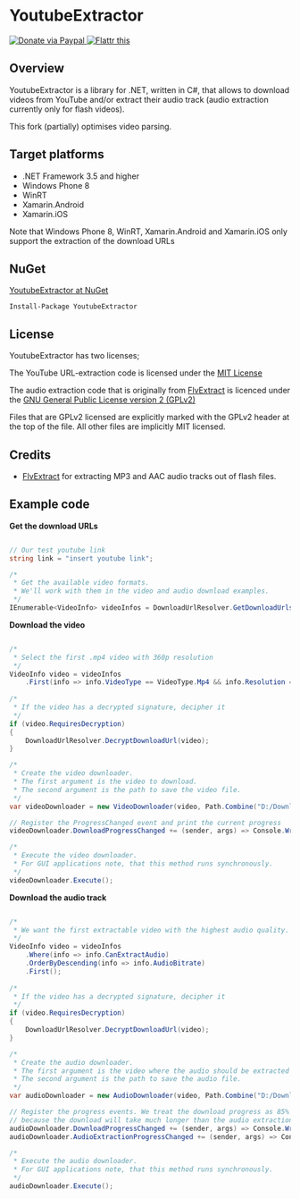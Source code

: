 # YoutubeExtractor

<a href="https://www.paypal.com/cgi-bin/webscr?cmd=_donations&business=daume%2edennis%40gmail%2ecom&lc=US&item_name=YoutubeExtractor&no_note=0&currency_code=USD&bn=PP%2dDonationsBF%3abtn_donate_LG%2egif%3aNonHostedGuest">
  <img src="https://www.paypalobjects.com/en_US/i/btn/btn_donate_LG.gif" title="Donate via Paypal" />
</a>

<a href="http://flattr.com/thing/1093085/" target="_blank">
<img src="http://api.flattr.com/button/flattr-badge-large.png" alt="Flattr this" title="Flattr this" border="0" />
</a>

## Overview
YoutubeExtractor is a library for .NET, written in C#, that allows to download videos from YouTube and/or extract their audio track (audio extraction currently only for flash videos).

This fork (partially) optimises video parsing.

## Target platforms

- .NET Framework 3.5 and higher
- Windows Phone 8
- WinRT
- Xamarin.Android
- Xamarin.iOS

Note that Windows Phone 8, WinRT, Xamarin.Android and Xamarin.iOS only support the extraction of the download URLs

## NuGet

[YoutubeExtractor at NuGet](http://nuget.org/packages/YoutubeExtractor)

    Install-Package YoutubeExtractor

## License

YoutubeExtractor has two licenses;

The YouTube URL-extraction code is licensed under the [MIT License](http://opensource.org/licenses/MIT)

The audio extraction code that is originally from [FlvExtract](http://moitah.net/) is licenced under the [GNU General Public License version 2 (GPLv2)](http://opensource.org/licenses/gpl-2.0)

Files that are GPLv2 licensed are explicitly marked with the GPLv2 header at the top of the file. All other files are implicitly MIT licensed.

## Credits

- [FlvExtract](http://moitah.net/) for extracting MP3 and AAC audio tracks out of flash files.

## Example code

**Get the download URLs**

```c#

// Our test youtube link
string link = "insert youtube link";

/*
 * Get the available video formats.
 * We'll work with them in the video and audio download examples.
 */
IEnumerable<VideoInfo> videoInfos = DownloadUrlResolver.GetDownloadUrls(link);

```

**Download the video**

```c#

/*
 * Select the first .mp4 video with 360p resolution
 */
VideoInfo video = videoInfos
    .First(info => info.VideoType == VideoType.Mp4 && info.Resolution == 360);
    
/*
 * If the video has a decrypted signature, decipher it
 */
if (video.RequiresDecryption)
{
    DownloadUrlResolver.DecryptDownloadUrl(video);
}

/*
 * Create the video downloader.
 * The first argument is the video to download.
 * The second argument is the path to save the video file.
 */
var videoDownloader = new VideoDownloader(video, Path.Combine("D:/Downloads", video.Title + video.VideoExtension));

// Register the ProgressChanged event and print the current progress
videoDownloader.DownloadProgressChanged += (sender, args) => Console.WriteLine(args.ProgressPercentage);

/*
 * Execute the video downloader.
 * For GUI applications note, that this method runs synchronously.
 */
videoDownloader.Execute();

```

**Download the audio track**

```c#

/*
 * We want the first extractable video with the highest audio quality.
 */
VideoInfo video = videoInfos
    .Where(info => info.CanExtractAudio)
    .OrderByDescending(info => info.AudioBitrate)
    .First();
    
/*
 * If the video has a decrypted signature, decipher it
 */
if (video.RequiresDecryption)
{
    DownloadUrlResolver.DecryptDownloadUrl(video);
}

/*
 * Create the audio downloader.
 * The first argument is the video where the audio should be extracted from.
 * The second argument is the path to save the audio file.
 */
var audioDownloader = new AudioDownloader(video, Path.Combine("D:/Downloads", video.Title + video.AudioExtension));

// Register the progress events. We treat the download progress as 85% of the progress and the extraction progress only as 15% of the progress,
// because the download will take much longer than the audio extraction.
audioDownloader.DownloadProgressChanged += (sender, args) => Console.WriteLine(args.ProgressPercentage * 0.85);
audioDownloader.AudioExtractionProgressChanged += (sender, args) => Console.WriteLine(85 + args.ProgressPercentage * 0.15);

/*
 * Execute the audio downloader.
 * For GUI applications note, that this method runs synchronously.
 */
audioDownloader.Execute();

```
